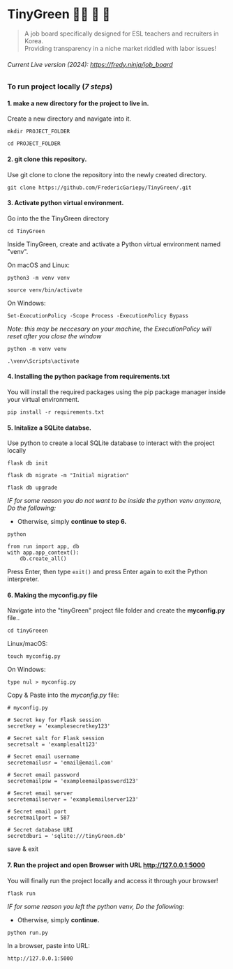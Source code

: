 # TinyGreen :teacher: :handshake: :school:
> A job board specifically designed for ESL teachers and recruiters in Korea.<br>
 Providing transparency in a niche market riddled with labor issues!

###### Current Live version (2024): https://fredy.ninja/job_board

### To run project locally (*7 steps*)
#### 1. make a new directory for the project to live in.
Create a new directory and navigate into it.

`mkdir PROJECT_FOLDER`

`cd PROJECT_FOLDER`
#### 2. git clone this repository. 
Use git clone to clone the repository into the newly created directory.

`git clone https://github.com/FredericGariepy/TinyGreen/.git`

#### 3. Activate python virtual environment. 
Go into the the TinyGreen directory

`cd TinyGreen`

Inside TinyGreen, create and activate a Python virtual environment named "venv". 

On macOS and Linux:

`python3 -m venv venv`

`source venv/bin/activate`

On Windows:

`Set-ExecutionPolicy -Scope Process -ExecutionPolicy Bypass`

*Note: this may be neccesary on your machine, the ExecutionPolicy will reset after you close the window*

`python -m venv venv`

`.\venv\Scripts\activate`

#### 4. Installing the python package from requirements.txt
You will install the required packages using the pip package manager inside your virtual environment.

`pip install -r requirements.txt`

#### 5. Initalize a SQLite databse.
Use python to create a local SQLite database to interact with the project locally

`flask db init`

`flask db migrate -m "Initial migration"`

`flask db upgrade`

*IF for some reason you do not want to be inside the python venv anymore, Do the following:*

* Otherwise, simply **continue to step 6.**

`python`

```
from run import app, db
with app.app_context():
    db.create_all()
```
Press Enter, then type `exit()` and press Enter again to exit the Python interpreter.


#### 6. Making the myconfig.py file
Navigate into the "tinyGreen" project file folder and create the **myconfig.py** file..

`cd tinyGreeen`

Linux/macOS:

`touch myconfig.py`

On Windows:

`type nul > myconfig.py`

Copy & Paste into the *myconfig.py* file:

```
# myconfig.py

# Secret key for Flask session
secretkey = 'examplesecretkey123'

# Secret salt for Flask session
secretsalt = 'examplesalt123'

# Secret email username
secretemailusr = 'email@email.com'

# Secret email password
secretemailpsw = 'exampleemailpassword123'

# Secret email server
secretemailserver = 'examplemailserver123'

# Secret email port
secretmailport = 587

# Secret database URI
secretdburi = 'sqlite:///tinyGreen.db'
```
save & exit

#### 7. Run the project and open Browser with URL http://127.0.0.1:5000
You will finally run the project locally and access it through your browser!

`flask run`

*IF for some reason you left the python venv, Do the following:*

* Otherwise, simply **continue.**

`python run.py`

In a browser, paste into URL:

`http://127.0.0.1:5000`
